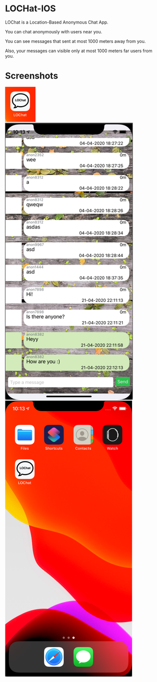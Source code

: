 # LOCHat-IOS

LOChat is a Location-Based Anonymous Chat App.

You can chat anonymously with users near you.

You can see messages that sent at most 1000 meters away from you.

Also, your messages can visible only at most 1000 meters far users from you.

# Screenshots

![](ss1.png)
![](ss2.png)
![](ss3.png)

